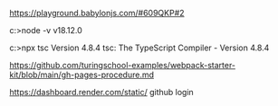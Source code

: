 https://playground.babylonjs.com/#609QKP#2

c:\>node -v
v18.12.0

c:\>npx tsc
Version 4.8.4
tsc: The TypeScript Compiler - Version 4.8.4

https://github.com/turingschool-examples/webpack-starter-kit/blob/main/gh-pages-procedure.md

https://dashboard.render.com/static/ github login
